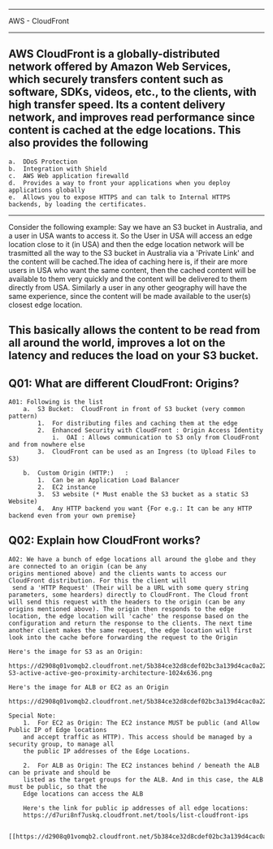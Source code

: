 ----------------------------------------------------------------------------------------------------------------------
AWS - CloudFront

-----------------------------------------------------------------------------------------------------------------------
AWS CloudFront is a globally-distributed network offered by Amazon Web Services, which securely transfers content such as software, SDKs, videos, etc., to the clients, with high transfer speed. Its a content delivery network, and improves read performance since content is cached at the edge locations.
This also provides the following
-----------------------------------------------------------------------------------------------------------------------
    a.  DDoS Protection
    b.  Integration with Shield
    c.  AWS Web application firewalld
    d.  Provides a way to front your applications when you deploy applications globally
    e.  Allows you to expose HTTPS and can talk to Internal HTTPS backends, by loading the certificates.
-----------------------------------------------------------------------------------------------------------------------
Consider the following example:
Say we have an S3 bucket in Australia, and a user in USA wants to access it. So the User in USA will access an edge location close to it (in USA) and then the edge location network will be trasmitted all the way to the S3 bucket in Australia via a 'Private Link' and the content will be cached.The idea of caching here is, if their are more users in USA who want the same content, then the cached content will be available to them very quickly and the content will be delivered to them directly from USA. Similarly a user in any other geography will have the same experience, since the content will be made available to the user(s) closest edge location.

This basically allows the content to be read from all around the world, improves a lot on the latency and reduces the load on your S3 bucket.
-----------------------------------------------------------------------------------------------------------------------

Q01: What are different CloudFront: Origins?
-----------------------------------------------------------------------------------------------------------------------
    A01: Following is the list
        a.  S3 Bucket:  CloudFront in front of S3 bucket (very common pattern)
            1.  For distributing files and caching them at the edge
            2.  Enhanced Security with CloudFront : Origin Access Identity
                i.  OAI : Allows communication to S3 only from CloudFront and from nowhere else
            3.  CloudFront can be used as an Ingress (to Upload Files to S3)
        
        b.  Custom Origin (HTTP:)   :
            1.  Can be an Application Load Balancer
            2.  EC2 instance
            3.  S3 website (* Must enable the S3 bucket as a static S3 Website)
            4.  Any HTTP backend you want {For e.g.: It can be any HTTP backend even from your own premise}


Q02: Explain how CloudFront works?
-----------------------------------------------------------------------------------------------------------------------
    A02: We have a bunch of edge locations all around the globe and they are connected to an origin (can be any 
    origins mentioned above) and the clients wants to access our CloudFront distribution. For this the client will
     send a 'HTTP Request' (Their will be a URL with some query string parameters, some hearders) directly to CloudFront. The Cloud front will send this request with the headers to the origin (can be any origins mentioned above). The origin then responds to the edge location, the edge location will 'cache' the response based on the configuration and return the response to the clients. The next time another client makes the same request, the edge location will first look into the cache before forwarding the request to the Origin

    Here's the image for S3 as an Origin:
        https://d2908q01vomqb2.cloudfront.net/5b384ce32d8cdef02bc3a139d4cac0a22bb029e8/2022/07/15/CF-S3-active-active-geo-proximity-architecture-1024x636.png
    
    Here's the image for ALB or EC2 as an Origin
        https://d2908q01vomqb2.cloudfront.net/5b384ce32d8cdef02bc3a139d4cac0a22bb029e8/2017/12/19/Picture2.jpg

    Special Note: 
        1.  For EC2 as Origin: The EC2 instance MUST be public (and Allow Public IP of Edge locations 
        and accept traffic as HTTP). This access should be managed by a security group, to manage all 
        the public IP addresses of the Edge Locations.

        2.  For ALB as Origin: The EC2 instances behind / beneath the ALB can be private and should be 
        listed as the target groups for the ALB. And in this case, the ALB must be public, so that the 
        Edge locations can access the ALB

        Here's the link for public ip addresses of all edge locations:
        https://d7uri8nf7uskq.cloudfront.net/tools/list-cloudfront-ips

        [[https://d2908q01vomqb2.cloudfront.net/5b384ce32d8cdef02bc3a139d4cac0a22bb029e8/2017/12/19/Picture2.jpg]]